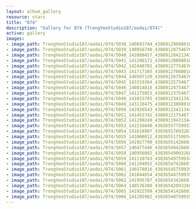 ```yaml
---
layout: album_gallery
resource: stars
title: "074"
description: "Gallery for 074 (TrongVeoStudio187/aodai/074)"
active: gallery
images:
- image_path: TrongVeoStudio187/aodai/074/5038_140843744_438891290880100_7481005113265303729_n.jpg
- image_path: TrongVeoStudio187/aodai/074/5039_140958748_438891287546767_6273213929632477275_n.jpg
- image_path: TrongVeoStudio187/aodai/074/5040_142080457_438891284213434_7193908866929503507_n.jpg
- image_path: TrongVeoStudio187/aodai/074/5041_141286172_438891280880101_5713419677004256802_n.jpg
- image_path: TrongVeoStudio187/aodai/074/5042_142440701_438891277546768_670208233018586335_n.jpg
- image_path: TrongVeoStudio187/aodai/074/5043_141717105_438891270880102_2286360323687844593_n.jpg
- image_path: TrongVeoStudio187/aodai/074/5044_140507130_438891267546769_4985927518947984711_n.jpg
- image_path: TrongVeoStudio187/aodai/074/5045_143319364_438891257546770_270856640279777573_n.jpg
- image_path: TrongVeoStudio187/aodai/074/5046_140814816_438891247546771_6096201572695697248_n.jpg
- image_path: TrongVeoStudio187/aodai/074/5047_141275053_438891237546772_4404622892005541333_n.jpg
- image_path: TrongVeoStudio187/aodai/074/5048_141033705_438891234213439_8029816719996417972_n.jpg
- image_path: TrongVeoStudio187/aodai/074/5049_143118475_438891230880106_1976593422160660890_n.jpg
- image_path: TrongVeoStudio187/aodai/074/5050_142926543_438891224213440_555691192901448079_n.jpg
- image_path: TrongVeoStudio187/aodai/074/5051_141453742_438891217546774_1315559030806348434_n.jpg
- image_path: TrongVeoStudio187/aodai/074/5052_141299249_438891194213443_1652094737281229165_n.jpg
- image_path: TrongVeoStudio187/aodai/074/5053_141516040_438365577599338_1580558635614286063_n.jpg
- image_path: TrongVeoStudio187/aodai/074/5054_141618907_438365570932672_4868825940787073068_n.jpg
- image_path: TrongVeoStudio187/aodai/074/5055_141006012_438365517599344_2566614526575913541_n.jpg
- image_path: TrongVeoStudio187/aodai/074/5056_141927790_438365514266011_4752673527759704298_n.jpg
- image_path: TrongVeoStudio187/aodai/074/5057_140477446_438365494266013_3922269508552347989_n.jpg
- image_path: TrongVeoStudio187/aodai/074/5058_140956002_438365490932680_6756665139200362204_n.jpg
- image_path: TrongVeoStudio187/aodai/074/5059_141110743_438365497599346_6624023306588219475_n.jpg
- image_path: TrongVeoStudio187/aodai/074/5060_141194052_438365474266015_6219984129824989600_n.jpg
- image_path: TrongVeoStudio187/aodai/074/5061_140374016_438365457599350_841092737128807885_n.jpg
- image_path: TrongVeoStudio187/aodai/074/5062_141844654_438365447599351_3103798000722687649_n.jpg
- image_path: TrongVeoStudio187/aodai/074/5063_141995787_438365434266019_6076664135295073154_n.jpg
- image_path: TrongVeoStudio187/aodai/074/5064_140576380_438365420932687_4994435408066831996_n.jpg
- image_path: TrongVeoStudio187/aodai/074/5065_141922599_438365414266021_7316409453331420441_n.jpg
- image_path: TrongVeoStudio187/aodai/074/5066_141285982_438365407599355_6371181373167861496_n.jpg
---
```

